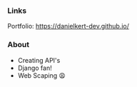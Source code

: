 ### Links

Portfolio: https://danielkert-dev.github.io/

### About

- Creating API's
- Django fan!
- Web Scaping 😩

